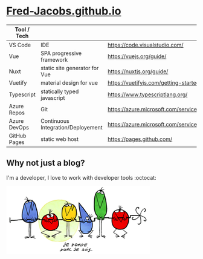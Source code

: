 # [Fred-Jacobs.github.io](http://fred-jacobs.github.io)

| Tool / Tech  |                                    |                                                        |
| ------------ | ---------------------------------- | ------------------------------------------------------ |
| VS Code      | IDE                                | https://code.visualstudio.com/                         |
| Vue          | SPA progressive framework          | https://vuejs.org/guide/                               |
| Nuxt         | static site generator for Vue      | https://nuxtjs.org/guide/                              |
| Vuetify      | material design for vue            | https://vuetifyjs.com/getting-started/why-vuetify      |
| Typescript   | statically typed javascript        | https://www.typescriptlang.org/                        |
| Azure Repos  | Git                                | https://azure.microsoft.com/services/devops/repos/     |
| Azure DevOps | Continuous Integration/Deployement | https://azure.microsoft.com/services/devops/pipelines/ |
| GitHub Pages | static web host                    | https://pages.github.com/                              |

## Why not just a blog?

I'm a developer, I love to work with developer tools :octocat:

![.](https://github.com/Fred-Jacobs/Fred-Jacobs.github.io/raw/master/img/shadoks1.png 'Pourquoi faire simple quand on peut faire compliqué ?')
